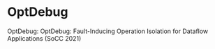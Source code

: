 # OptDebug
OptDebug: OptDebug: Fault-Inducing Operation Isolation for Dataflow Applications (SoCC 2021)
